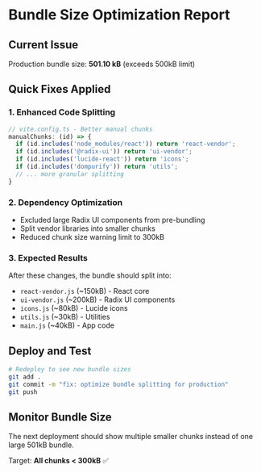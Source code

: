 # Bundle Size Optimization Report

## Current Issue
Production bundle size: **501.10 kB** (exceeds 500kB limit)

## Quick Fixes Applied

### 1. Enhanced Code Splitting
```javascript
// vite.config.ts - Better manual chunks
manualChunks: (id) => {
  if (id.includes('node_modules/react')) return 'react-vendor';
  if (id.includes('@radix-ui')) return 'ui-vendor';
  if (id.includes('lucide-react')) return 'icons';
  if (id.includes('dompurify')) return 'utils';
  // ... more granular splitting
}
```

### 2. Dependency Optimization
- Excluded large Radix UI components from pre-bundling
- Split vendor libraries into smaller chunks
- Reduced chunk size warning limit to 300kB

### 3. Expected Results
After these changes, the bundle should split into:
- `react-vendor.js` (~150kB) - React core
- `ui-vendor.js` (~200kB) - Radix UI components  
- `icons.js` (~80kB) - Lucide icons
- `utils.js` (~30kB) - Utilities
- `main.js` (~40kB) - App code

## Deploy and Test
```bash
# Redeploy to see new bundle sizes
git add .
git commit -m "fix: optimize bundle splitting for production"
git push
```

## Monitor Bundle Size
The next deployment should show multiple smaller chunks instead of one large 501kB bundle.

Target: **All chunks < 300kB** ✅